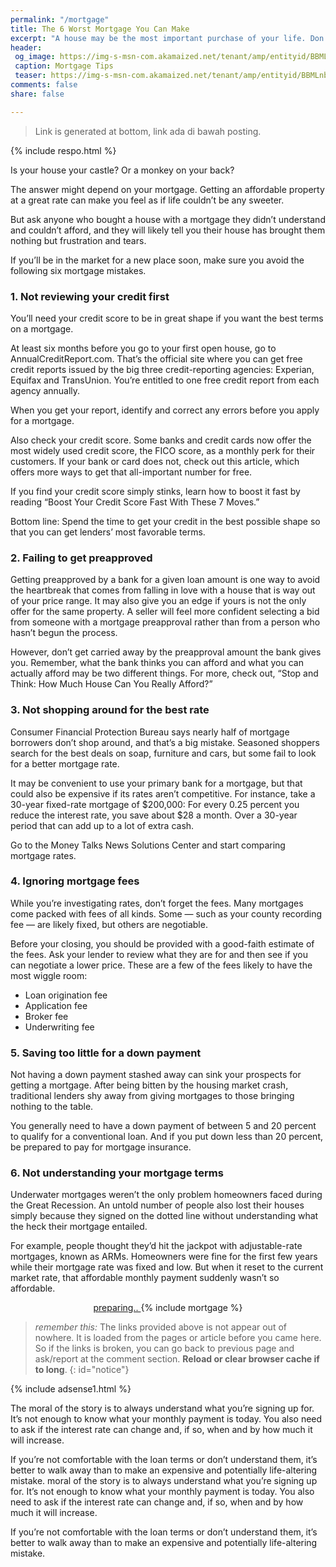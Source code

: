 ```yaml
---
permalink: "/mortgage"
title: The 6 Worst Mortgage You Can Make
excerpt: "A house may be the most important purchase of your life. Don't blow it by making one of these dumb mistakes."
header:
 og_image: https://img-s-msn-com.akamaized.net/tenant/amp/entityid/BBMLnbG.img?h=0&w=720&m=6&q=60
 caption: Mortgage Tips
 teaser: https://img-s-msn-com.akamaized.net/tenant/amp/entityid/BBMLnbG.img?h=0&w=340&m=6&q=60
comments: false
share: false

---
```

> Link is generated at bottom, link ada di bawah posting.

{% include respo.html %}

Is your house your castle? Or a monkey on your back?

The answer might depend on your mortgage. Getting an affordable property at a great rate can make you feel as if life couldn’t be any sweeter.

But ask anyone who bought a house with a mortgage they didn’t understand and couldn’t afford, and they will likely tell you their house has brought them nothing but frustration and tears.

If you’ll be in the market for a new place soon, make sure you avoid the following six mortgage mistakes.

### 1. Not reviewing your credit first

You’ll need your credit score to be in great shape if you want the best terms on a mortgage.

At least six months before you go to your first open house, go to AnnualCreditReport.com. That’s the official site where you can get free credit reports issued by the big three credit-reporting agencies: Experian, Equifax and TransUnion. You’re entitled to one free credit report from each agency annually.

When you get your report, identify and correct any errors before you apply for a mortgage.

Also check your credit score. Some banks and credit cards now offer the most widely used credit score, the FICO score, as a monthly perk for their customers. If your bank or card does not, check out this article, which offers more ways to get that all-important number for free.

If you find your credit score simply stinks, learn how to boost it fast by reading “Boost Your Credit Score Fast With These 7 Moves.”

Bottom line: Spend the time to get your credit in the best possible shape so that you can get lenders’ most favorable terms.

### 2. Failing to get preapproved

Getting preapproved by a bank for a given loan amount is one way to avoid the heartbreak that comes from falling in love with a house that is way out of your price range. It may also give you an edge if yours is not the only offer for the same property. A seller will feel more confident selecting a bid from someone with a mortgage preapproval rather than from a person who hasn’t begun the process.

However, don’t get carried away by the preapproval amount the bank gives you. Remember, what the bank thinks you can afford and what you can actually afford may be two different things. For more, check out, “Stop and Think: How Much House Can You Really Afford?”

### 3. Not shopping around for the best rate

Consumer Financial Protection Bureau says nearly half of mortgage borrowers don’t shop around, and that’s a big mistake. Seasoned shoppers search for the best deals on soap, furniture and cars, but some fail to look for a better mortgage rate.

It may be convenient to use your primary bank for a mortgage, but that could also be expensive if its rates aren’t competitive. For instance, take a 30-year fixed-rate mortgage of $200,000: For every 0.25 percent you reduce the interest rate, you save about $28 a month. Over a 30-year period that can add up to a lot of extra cash.

Go to the Money Talks News Solutions Center and start comparing mortgage rates.

### 4. Ignoring mortgage fees

While you’re investigating rates, don’t forget the fees. Many mortgages come packed with fees of all kinds. Some — such as your county recording fee — are likely fixed, but others are negotiable.

Before your closing, you should be provided with a good-faith estimate of the fees. Ask your lender to review what they are for and then see if you can negotiate a lower price. These are a few of the fees likely to have the most wiggle room:

- Loan origination fee
- Application fee
- Broker fee
- Underwriting fee

### 5. Saving too little for a down payment

Not having a down payment stashed away can sink your prospects for getting a mortgage. After being bitten by the housing market crash, traditional lenders shy away from giving mortgages to those bringing nothing to the table.

You generally need to have a down payment of between 5 and 20 percent to qualify for a conventional loan. And if you put down less than 20 percent, be prepared to pay for mortgage insurance.

### 6. Not understanding your mortgage terms

Underwater mortgages weren’t the only problem homeowners faced during the Great Recession. An untold number of people also lost their houses simply because they signed on the dotted line without understanding what the heck their mortgage entailed.

For example, people thought they’d hit the jackpot with adjustable-rate mortgages, known as ARMs. Homeowners were fine for the first few years while their mortgage rate was fixed and low. But when it reset to the current market rate, that affordable monthly payment suddenly wasn’t so affordable.

<div style="display: block; text-align: center">
<a href="/" id="link" class="btn btn-large btn--primary">
preparing..
</a>
{% include mortgage %}
</div>

> _remember this:_ The links provided above is not appear out of nowhere. It is loaded from the pages or article before you came here. So if the links is broken, you can go back to previous page and ask/report at the comment section. **Reload or clear browser cache if to long**.
{: id="notice"}

{% include adsense1.html %}


The moral of the story is to always understand what you’re signing up for. It’s not enough to know what your monthly payment is today. You also need to ask if the interest rate can change and, if so, when and by how much it will increase.

If you’re not comfortable with the loan terms or don’t understand them, it’s better to walk away than to make an expensive and potentially life-altering mistake. moral of the story is to always understand what you’re signing up for. It’s not enough to know what your monthly payment is today. You also need to ask if the interest rate can change and, if so, when and by how much it will increase.

If you’re not comfortable with the loan terms or don’t understand them, it’s better to walk away than to make an expensive and potentially life-altering mistake.



